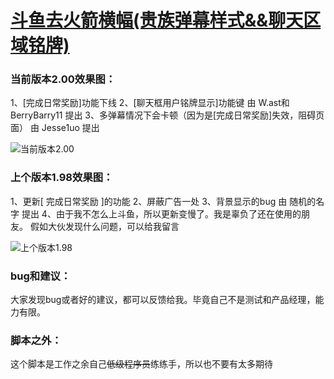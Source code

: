 # [斗鱼去火箭横幅(贵族弹幕样式&&聊天区域铭牌)](https://greasyfork.org/zh-CN/scripts/381934-%E6%97%97%E9%B1%BC%E5%8E%BB%E7%81%AB%E7%AE%AD%E6%A8%AA%E5%B9%85)

### 当前版本2.00效果图：

1、[完成日常奖励]功能下线
2、[聊天框用户铭牌显示]功能键 由 W.ast和BerryBarry11 提出
3、多弹幕情况下会卡顿（因为是[完成日常奖励]失效，阻碍页面） 由 Jesse1uo 提出

![当前版本2.00](https://wah0713.github.io/myTampermonkey/image/douyu2.00.png)

### 上个版本1.98效果图：

1、更新[ 完成日常奖励 ]的功能
2、屏蔽广告一处
3、背景显示的bug 由 随机的名字 提出
4、由于我不怎么上斗鱼，所以更新变慢了。我是辜负了还在使用的朋友。
假如大伙发现什么问题，可以给我留言

![上个版本1.98](https://wah0713.github.io/myTampermonkey/image/douyu1.98.png)

### bug和建议：

大家发现bug或者好的建议，都可以反馈给我。毕竟自己不是测试和产品经理，能力有限。

### 脚本之外：

这个脚本是工作之余自己<del>低级程序员</del>练练手，所以也不要有太多期待
